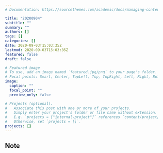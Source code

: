 ```yaml
---
# Documentation: https://sourcethemes.com/academic/docs/managing-content/

title: "20200904"
subtitle: ""
summary: ""
authors: []
tags: []
categories: []
date: 2020-09-03T15:03:35Z
lastmod: 2020-09-03T15:03:35Z
featured: false
draft: false

# Featured image
# To use, add an image named `featured.jpg/png` to your page's folder.
# Focal points: Smart, Center, TopLeft, Top, TopRight, Left, Right, BottomLeft, Bottom, BottomRight.
image:
  caption: ""
  focal_point: ""
  preview_only: false

# Projects (optional).
#   Associate this post with one or more of your projects.
#   Simply enter your project's folder or file name without extension.
#   E.g. `projects = ["internal-project"]` references `content/project/deep-learning/index.md`.
#   Otherwise, set `projects = []`.
projects: []
---
```


## Note

